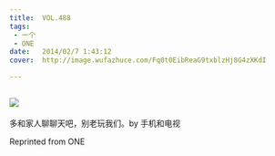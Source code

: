 ```yaml
---
title:	VOL.488
tags:
 - 一个
 - ONE
date:	2014/02/7 1:43:12
cover:	http://image.wufazhuce.com/Fq0t0EibReaG9txblzHj8G4zXKdI

---
```

![](http://image.wufazhuce.com/Fq0t0EibReaG9txblzHj8G4zXKdI)
---

多和家人聊聊天吧，别老玩我们。by 手机和电视
 
Reprinted from ONE
